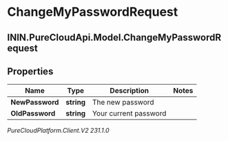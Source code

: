 # ChangeMyPasswordRequest

## ININ.PureCloudApi.Model.ChangeMyPasswordRequest

## Properties

|Name | Type | Description | Notes|
|------------ | ------------- | ------------- | -------------|
| **NewPassword** | **string** | The new password | |
| **OldPassword** | **string** | Your current password | |



_PureCloudPlatform.Client.V2 231.1.0_
